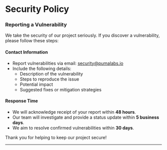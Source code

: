 # Security Policy

### Reporting a Vulnerability

We take the security of our project seriously. If you discover a vulnerability, please follow these steps:

#### Contact Information
- Report vulnerabilities via email: [security@pumalabs.io](mailto:security@pumalabs.io)
- Include the following details:
  - Description of the vulnerability
  - Steps to reproduce the issue
  - Potential impact
  - Suggested fixes or mitigation strategies

#### Response Time
- We will acknowledge receipt of your report within **48 hours**.
- Our team will investigate and provide a status update within **5 business days**.
- We aim to resolve confirmed vulnerabilities within **30 days**.

Thank you for helping to keep our project secure!

---
